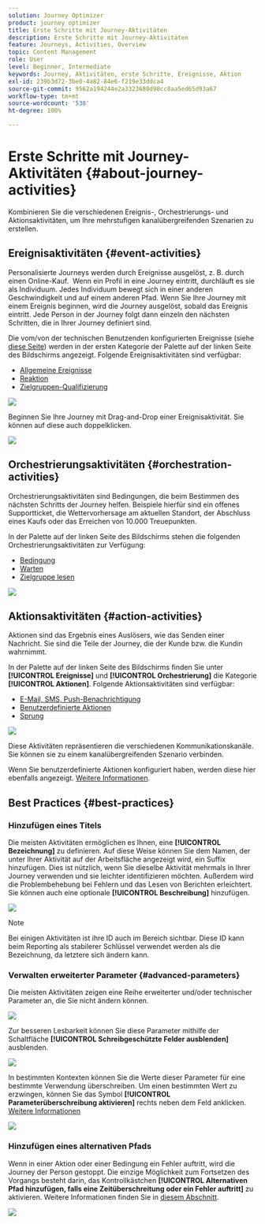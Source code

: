 ```yaml
---
solution: Journey Optimizer
product: journey optimizer
title: Erste Schritte mit Journey-Aktivitäten
description: Erste Schritte mit Journey-Aktivitäten
feature: Journeys, Activities, Overview
topic: Content Management
role: User
level: Beginner, Intermediate
keywords: Journey, Aktivitäten, erste Schritte, Ereignisse, Aktion
exl-id: 239b3d72-3be0-4a82-84e6-f219e33ddca4
source-git-commit: 9562a194244e2a3323680d98cc8aa5ed65d93a67
workflow-type: tm+mt
source-wordcount: '538'
ht-degree: 100%

---
```


# Erste Schritte mit Journey-Aktivitäten {#about-journey-activities}

Kombinieren Sie die verschiedenen Ereignis-, Orchestrierungs- und Aktionsaktivitäten, um Ihre mehrstufigen kanalübergreifenden Szenarien zu erstellen.

## Ereignisaktivitäten {#event-activities}

Personalisierte Journeys werden durch Ereignisse ausgelöst, z. B. durch einen Online-Kauf.  Wenn ein Profil in eine Journey eintritt, durchläuft es sie als Individuum. Jedes Individuum bewegt sich in einer anderen Geschwindigkeit und auf einem anderen Pfad. Wenn Sie Ihre Journey mit einem Ereignis beginnen, wird die Journey ausgelöst, sobald das Ereignis eintritt. Jede Person in der Journey folgt dann einzeln den nächsten Schritten, die in Ihrer Journey definiert sind.

Die vom/von der technischen Benutzenden konfigurierten Ereignisse (siehe [diese Seite](../event/about-events.md)) werden in der ersten Kategorie der Palette auf der linken Seite des Bildschirms angezeigt. Folgende Ereignisaktivitäten sind verfügbar:

* [Allgemeine Ereignisse](../building-journeys/general-events.md)
* [Reaktion](../building-journeys/reaction-events.md)
* [Zielgruppen-Qualifizierung](../building-journeys/audience-qualification-events.md)

![](assets/journey43.png)

Beginnen Sie Ihre Journey mit Drag-and-Drop einer Ereignisaktivität. Sie können auf diese auch doppelklicken.

![](assets/journey44.png)

## Orchestrierungsaktivitäten {#orchestration-activities}

Orchestrierungsaktivitäten sind Bedingungen, die beim Bestimmen des nächsten Schritts der Journey helfen. Beispiele hierfür sind ein offenes Supportticket, die Wettervorhersage am aktuellen Standort, der Abschluss eines Kaufs oder das Erreichen von 10.000 Treuepunkten.

In der Palette auf der linken Seite des Bildschirms stehen die folgenden Orchestrierungsaktivitäten zur Verfügung:

* [Bedingung](../building-journeys/condition-activity.md)
* [Warten](../building-journeys/wait-activity.md)
* [Zielgruppe lesen](../building-journeys/read-audience.md)

![](assets/journey49.png)

## Aktionsaktivitäten {#action-activities}

Aktionen sind das Ergebnis eines Auslösers, wie das Senden einer Nachricht. Sie sind die Teile der Journey, die der Kunde bzw. die Kundin wahrnimmt.

In der Palette auf der linken Seite des Bildschirms finden Sie unter **[!UICONTROL Ereignisse]** und **[!UICONTROL Orchestrierung]** die Kategorie **[!UICONTROL Aktionen]**. Folgende Aktionsaktivitäten sind verfügbar:

* [E-Mail, SMS, Push-Benachrichtigung](../building-journeys/journeys-message.md)
* [Benutzerdefinierte Aktionen](../building-journeys/using-custom-actions.md)
* [Sprung](../building-journeys/jump.md)

![](assets/journey58.png)

Diese Aktivitäten repräsentieren die verschiedenen Kommunikationskanäle. Sie können sie zu einem kanalübergreifenden Szenario verbinden.

Wenn Sie benutzerdefinierte Aktionen konfiguriert haben, werden diese hier ebenfalls angezeigt. [Weitere Informationen](../building-journeys/using-custom-actions.md).

## Best Practices {#best-practices}

### Hinzufügen eines Titels

Die meisten Aktivitäten ermöglichen es Ihnen, eine **[!UICONTROL Bezeichnung]** zu definieren. Auf diese Weise können Sie dem Namen, der unter Ihrer Aktivität auf der Arbeitsfläche angezeigt wird, ein Suffix hinzufügen. Dies ist nützlich, wenn Sie dieselbe Aktivität mehrmals in Ihrer Journey verwenden und sie leichter identifizieren möchten. Außerdem wird die Problembehebung bei Fehlern und das Lesen von Berichten erleichtert. Sie können auch eine optionale **[!UICONTROL Beschreibung]** hinzufügen.

![](assets/journey-action-label.png)

>[!NOTE]
>
>Bei einigen Aktivitäten ist ihre ID auch im Bereich sichtbar. Diese ID kann beim Reporting als stabilerer Schlüssel verwendet werden als die Bezeichnung, da letztere sich ändern kann.

### Verwalten erweiterter Parameter {#advanced-parameters}

Die meisten Aktivitäten zeigen eine Reihe erweiterter und/oder technischer Parameter an, die Sie nicht ändern können.

![](assets/journey-advanced-parameters.png)

Zur besseren Lesbarkeit können Sie diese Parameter mithilfe der Schaltfläche **[!UICONTROL Schreibgeschützte Felder ausblenden]** ausblenden.

![](assets/journey-hide-read-only-fields.png)

In bestimmten Kontexten können Sie die Werte dieser Parameter für eine bestimmte Verwendung überschreiben. Um einen bestimmten Wert zu erzwingen, können Sie das Symbol **[!UICONTROL Parameterüberschreibung aktivieren]** rechts neben dem Feld anklicken. [Weitere Informationen](../configuration/primary-email-addresses.md#journey-parameters)

![](assets/journey-enable-parameter-override.png)

### Hinzufügen eines alternativen Pfads

Wenn in einer Aktion oder einer Bedingung ein Fehler auftritt, wird die Journey der Person gestoppt. Die einzige Möglichkeit zum Fortsetzen des Vorgangs besteht darin, das Kontrollkästchen **[!UICONTROL Alternativen Pfad hinzufügen, falls eine Zeitüberschreitung oder ein Fehler auftritt]** zu aktivieren. Weitere Informationen finden Sie in [diesem Abschnitt](../building-journeys/using-the-journey-designer.md#paths).

![](assets/journey42.png)
